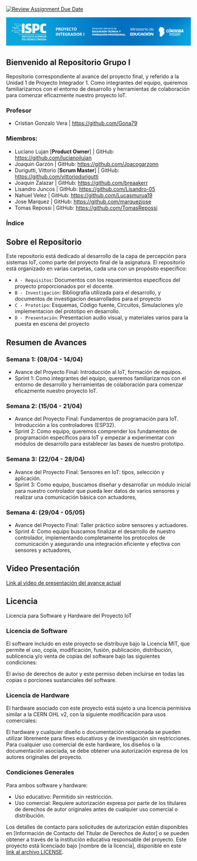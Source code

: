 [![Review Assignment Due Date](https://classroom.github.com/assets/deadline-readme-button-24ddc0f5d75046c5622901739e7c5dd533143b0c8e959d652212380cedb1ea36.svg)](https://classroom.github.com/a/6DmeHhP6)

![Imagen portada](/assets/caratulaPI.png)

## Bienvenido al Repositorio Grupo I 
Repositorio correspondiente al avance del proyecto final, y referido a la Unidad 1 de Proyecto Integrador 1.
Como integrantes del equipo, queremos familiarizarnos con el entorno de desarrollo y herramientas de colaboración para comenzar eficazmente nuestro proyecto IoT.

### Profesor
- Cristian Gonzalo Vera | https://github.com/Gona79


### Miembros:
- Luciano Lujan [**Product Owner**] | GitHub: https://github.com/lucianoilujan 
- Joaquin Garzón | GitHub: https://github.com/Joacogarzonn
- Durigutti, Vittorio [**Scrum Master**] | GitHub: https://github.com/vittoriodurigutti
- Joaquin Zalazar | GitHub: https://github.com/breaakerr
- Lisandro Juncos | GitHub: https://github.com/Lisandro-05
- Nahuel Velez | GitHub: https://github.com/Lucasmurua19
- Jose Marquez | GitHub: https://github.com/marquezjose
- Tomas Repossi | GitHub:  https://github.com/TomasRepossi

### Índice

## Sobre el Repositorio
Este repositorio está dedicado al desarrollo de la capa de percepción para sistemas IoT, como parte del proyecto final de la asignatura. El repositorio está organizado en varias carpetas, cada una con un propósito específico:
- `A - Requisitos`: Documentos con los requerimientos específicos del proyecto proporcionados por el docente.
- `B - Investigación`: Bibliografia utilizada para el desarrollo, y documentos de investigacion desarrollados para el proyecto
- `C - Prototipo`: Esquemas, Código fuente, Circuitos, Simulaciones y/o implementacion del prototipo en desarrollo.
- `D - Presentación`: Presentacion audio visual, y materiales varios para la puesta en escena del proyecto 

## Resumen de Avances
### Semana 1: (08/04 - 14/04)
- Avance del Proyecto Final: Introducción al IoT, formación de equipos.
- Sprint 1: Como integrantes del equipo, queremos familiarizarnos con el entorno de desarrollo y herramientas de colaboración para comenzar eficazmente nuestro proyecto IoT.

### Semana 2: (15/04 - 21/04)
- Avance del Proyecto Final: Fundamentos de programación para IoT. Introducción a los controladores (ESP32).
- Sprint 2: Como equipo, queremos comprender los fundamentos de programación específicos para IoT y empezar a experimentar con módulos de desarrollo para establecer las bases de nuestro prototipo.

### Semana 3: (22/04 - 28/04)
- Avance del Proyecto Final: Sensores en IoT: tipos, selección y aplicación.
- Sprint 3: Como equipo, buscamos diseñar y desarrollar un módulo inicial para nuestro controlador que pueda leer
datos de varios sensores y realizar una comunicación básica con actuadores,

### Semana 4: (29/04 - 05/05)
- Avance del Proyecto Final: Taller práctico sobre sensores y actuadores.
- Sprint 4: Como equipo  buscamos finalizar el desarrollo de nuestro controlador, implementando completamente
los protocolos de comunicación y asegurando una integración eficiente y
efectiva con sensores y actuadores,
  
## Video Presentación
[Link al video de presentación del avance actual](URL_DEL_VIDEO)  

## Licencia  
Licencia para Software y Hardware del Proyecto IoT

### Licencia de Software
El software incluido en este proyecto se distribuye bajo la Licencia MIT, que permite el uso, copia, modificación, fusión, publicación, distribución, sublicencia y/o venta de copias del software bajo las siguientes condiciones:

El aviso de derechos de autor y este permiso deben incluirse en todas las copias o porciones sustanciales del software.

### Licencia de Hardware
El hardware asociado con este proyecto está sujeto a una licencia permisiva similar a la CERN OHL v2, con la siguiente modificación para usos comerciales:

El hardware y cualquier diseño o documentación relacionada se pueden utilizar libremente para fines educativos y de investigación sin restricciones. Para cualquier uso comercial de este hardware, los diseños o la documentación asociada, se debe obtener una autorización expresa de los autores originales del proyecto.

### Condiciones Generales
Para ambos software y hardware:
- Uso educativo: Permitido sin restricción.
- Uso comercial: Requiere autorización expresa por parte de los titulares de derechos de autor originales antes de cualquier uso comercial o distribución.

Los detalles de contacto para solicitudes de autorización están disponibles en [Información de Contacto del Titular de Derechos de Autor] o se pueden obtener a través de la institución educativa responsable del proyecto.
Este proyecto está licenciado bajo [nombre de la licencia], disponible en este [link al archivo LICENSE](LICENSE).
